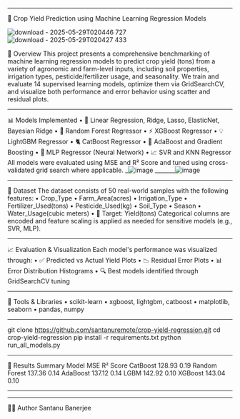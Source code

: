 ________________________________________
🌾 Crop Yield Prediction using Machine Learning Regression Models
 
 ![download - 2025-05-29T020446 727](https://github.com/user-attachments/assets/4a10f7d6-fe0d-4df9-91b5-b25026dc2b8f)
![download - 2025-05-29T020427 433](https://github.com/user-attachments/assets/bd2be959-b3b0-4346-9eb4-c9c4db69dfc4)

 
📌 Overview
This project presents a comprehensive benchmarking of machine learning regression models to predict crop yield (tons) from a variety of agronomic and farm-level inputs, including soil properties, irrigation types, pesticide/fertilizer usage, and seasonality.
We train and evaluate 14 supervised learning models, optimize them via GridSearchCV, and visualize both performance and error behavior using scatter and residual plots.
________________________________________
📊 Models Implemented
•	🔹 Linear Regression, Ridge, Lasso, ElasticNet, Bayesian Ridge
•	🌲 Random Forest Regressor
•	⚡ XGBoost Regressor
•	💡 LightGBM Regressor
•	🐈 CatBoost Regressor
•	🔁 AdaBoost and Gradient Boosting
•	🧠 MLP Regressor (Neural Network)
•	📈 SVR and KNN Regressor
All models were evaluated using MSE and R² Score and tuned using cross-validated grid search where applicable.
_![image](https://github.com/user-attachments/assets/9394e168-97f9-46f7-8304-402d060df621)
_______![image](https://github.com/user-attachments/assets/9fdafca6-5845-4b43-a7ef-37a11cf8c465)
________________________________
🧪 Dataset
The dataset consists of 50 real-world samples with the following features:
•	Crop_Type
•	Farm_Area(acres)
•	Irrigation_Type
•	Fertilizer_Used(tons)
•	Pesticide_Used(kg)
•	Soil_Type
•	Season
•	Water_Usage(cubic meters)
•	🔺 Target: Yield(tons)
Categorical columns are encoded and feature scaling is applied as needed for sensitive models (e.g., SVR, MLP).
________________________________________
📈 Evaluation & Visualization
Each model's performance was visualized through:
•	✅ Predicted vs Actual Yield Plots
•	📉 Residual Error Plots
•	📊 Error Distribution Histograms
•	🔍 Best models identified through GridSearchCV tuning
________________________________________
🧰 Tools & Libraries
•	scikit-learn
•	xgboost, lightgbm, catboost
•	matplotlib, seaborn
•	pandas, numpy
________________________________________
git clone https://github.com/santanuremote/crop-yield-regression.git
cd crop-yield-regression
pip install -r requirements.txt
python run_all_models.py

________________________________________
📝 Results Summary
Model	MSE	R² Score
CatBoost	128.93	0.19
Random Forest	137.36	0.14
AdaBoost	137.12	0.14
LGBM	142.92	0.10
XGBoost	143.04	0.10
________________________________________
________________________________________
👨‍🔬 Author
Santanu Banerjee


